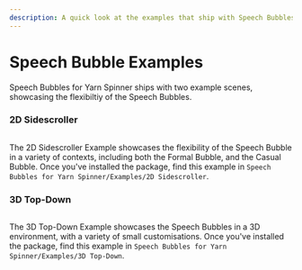 ```yaml
---
description: A quick look at the examples that ship with Speech Bubbles for Yarn Spinner.
---
```


# Speech Bubble Examples

Speech Bubbles for Yarn Spinner ships with two example scenes, showcasing the flexibiltiy of the Speech Bubbles.

### 2D Sidescroller

<figure><img src="../../../.gitbook/assets/2dplatform_gif.gif" alt=""><figcaption></figcaption></figure>

The 2D Sidescroller Example showcases the flexibility of the Speech Bubble in a variety of contexts, including both the Formal Bubble, and the Casual Bubble. Once you've installed the package, find this example in `Speech Bubbles for Yarn Spinner/Examples/2D Sidescroller`.

### 3D Top-Down

<figure><img src="../../../.gitbook/assets/3d.gif" alt=""><figcaption></figcaption></figure>

The 3D Top-Down Example showcases the Speech Bubbles in a 3D environment, with a variety of small customisations. Once you've installed the package, find this example in `Speech Bubbles for Yarn Spinner/Examples/3D Top-Down`.
